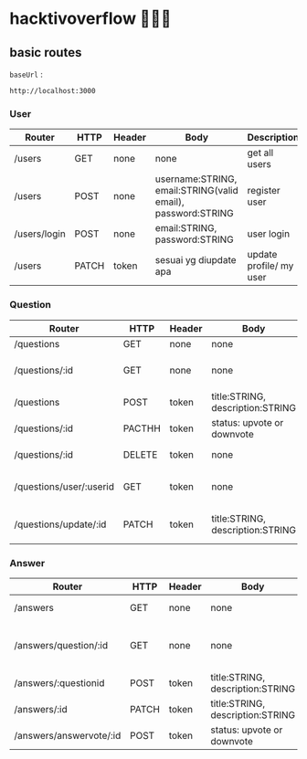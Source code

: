 # hacktivoverflow 🎡🐼🌲



## basic routes 
`baseUrl` :

```
http://localhost:3000
```

### User

| Router | HTTP | Header | Body | Description |
| ------ | ---- | ------ | ---- | ----------- |
| /users | GET | none | none | get all users |
| /users | POST | none | username:STRING, email:STRING(valid email), password:STRING | register user |
| /users/login | POST | none | email:STRING, password:STRING | user login |
| /users | PATCH | token | sesuai yg diupdate apa | update profile/ my user |

### Question

| Router | HTTP | Header | Body | Description |
| ------ | ---- | ------ | ---- | ----------- |
| /questions | GET | none | none | get all |
| /questions/:id | GET | none | none | get question by id question|
| /questions | POST | token | title:STRING, description:STRING | create a question |
| /questions/:id | PACTHH | token | status: upvote or downvote | votes a question|
| /questions/:id | DELETE | token | none | delete a question |
| /questions/user/:userid | GET | token | none | get question by UserId |
| /questions/update/:id | PATCH | token | title:STRING, description:STRING | update or edit a question |

### Answer
| Router | HTTP | Header | Body | Description |
| ------ | ---- | ------ | ---- | ----------- |
| /answers | GET | none | none | get all answer |
| /answers/question/:id | GET | none | none | get all answer with question id |
| /answers/:questionid | POST | token | title:STRING, description:STRING | create an answer |
| /answers/:id | PATCH | token | title:STRING, description:STRING | update an answer |
| /answers/answervote/:id | POST | token | status: upvote or downvote | vote an answer |